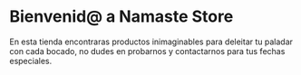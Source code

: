 # Bienvenid@ a Namaste Store

En esta tienda encontraras productos inimaginables para deleitar tu paladar con cada bocado, no dudes en probarnos y contactarnos para tus fechas especiales.
